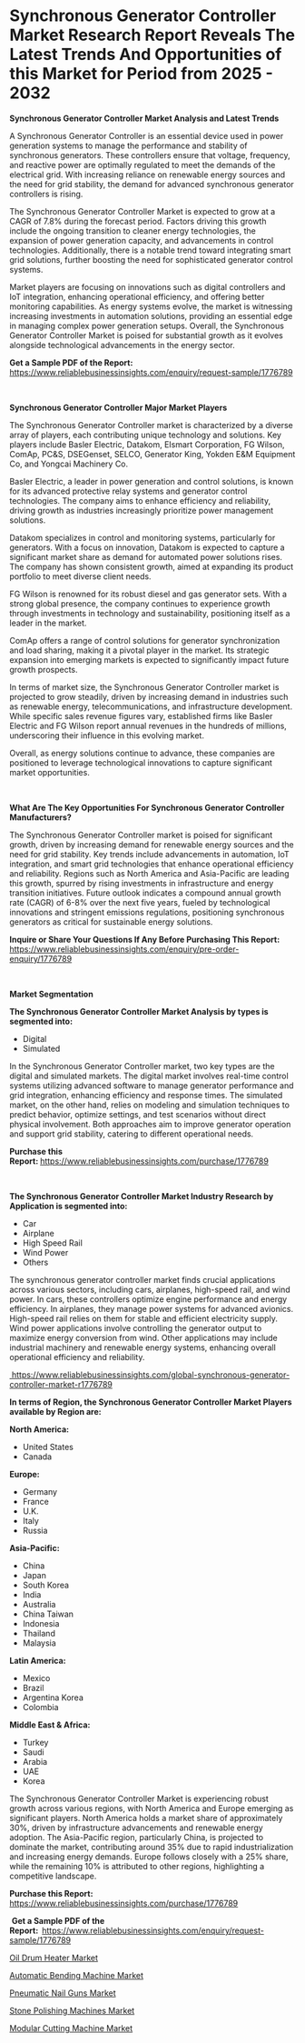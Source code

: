 <p><h1>Synchronous Generator Controller Market Research Report Reveals The Latest Trends And Opportunities of this Market for Period from 2025 - 2032</h1></p><p><strong>Synchronous Generator Controller Market Analysis and Latest Trends</strong></p>
<p><p>A Synchronous Generator Controller is an essential device used in power generation systems to manage the performance and stability of synchronous generators. These controllers ensure that voltage, frequency, and reactive power are optimally regulated to meet the demands of the electrical grid. With increasing reliance on renewable energy sources and the need for grid stability, the demand for advanced synchronous generator controllers is rising.</p><p>The Synchronous Generator Controller Market is expected to grow at a CAGR of 7.8% during the forecast period. Factors driving this growth include the ongoing transition to cleaner energy technologies, the expansion of power generation capacity, and advancements in control technologies. Additionally, there is a notable trend toward integrating smart grid solutions, further boosting the need for sophisticated generator control systems.</p><p>Market players are focusing on innovations such as digital controllers and IoT integration, enhancing operational efficiency, and offering better monitoring capabilities. As energy systems evolve, the market is witnessing increasing investments in automation solutions, providing an essential edge in managing complex power generation setups. Overall, the Synchronous Generator Controller Market is poised for substantial growth as it evolves alongside technological advancements in the energy sector.</p></p>
<p><strong>Get a Sample PDF of the Report:&nbsp;</strong> <a href="https://www.reliablebusinessinsights.com/enquiry/request-sample/1776789?utm_campaign=2840&utm_medium=2&utm_source=Github&utm_content=ia&utm_term=25032025&utm_id=synchronous-generator-controller">https://www.reliablebusinessinsights.com/enquiry/request-sample/1776789</a></p>
<p>&nbsp;</p>
<p><strong>Synchronous Generator Controller Major Market Players</strong></p>
<p><p>The Synchronous Generator Controller market is characterized by a diverse array of players, each contributing unique technology and solutions. Key players include Basler Electric, Datakom, EIsmart Corporation, FG Wilson, ComAp, PC&S, DSEGenset, SELCO, Generator King, Yokden E&M Equipment Co, and Yongcai Machinery Co.</p><p>Basler Electric, a leader in power generation and control solutions, is known for its advanced protective relay systems and generator control technologies. The company aims to enhance efficiency and reliability, driving growth as industries increasingly prioritize power management solutions.</p><p>Datakom specializes in control and monitoring systems, particularly for generators. With a focus on innovation, Datakom is expected to capture a significant market share as demand for automated power solutions rises. The company has shown consistent growth, aimed at expanding its product portfolio to meet diverse client needs.</p><p>FG Wilson is renowned for its robust diesel and gas generator sets. With a strong global presence, the company continues to experience growth through investments in technology and sustainability, positioning itself as a leader in the market.</p><p>ComAp offers a range of control solutions for generator synchronization and load sharing, making it a pivotal player in the market. Its strategic expansion into emerging markets is expected to significantly impact future growth prospects.</p><p>In terms of market size, the Synchronous Generator Controller market is projected to grow steadily, driven by increasing demand in industries such as renewable energy, telecommunications, and infrastructure development. While specific sales revenue figures vary, established firms like Basler Electric and FG Wilson report annual revenues in the hundreds of millions, underscoring their influence in this evolving market. </p><p>Overall, as energy solutions continue to advance, these companies are positioned to leverage technological innovations to capture significant market opportunities.</p></p>
<p>&nbsp;</p>
<p><strong>What Are The Key Opportunities For Synchronous Generator Controller Manufacturers?</strong></p>
<p><p>The Synchronous Generator Controller market is poised for significant growth, driven by increasing demand for renewable energy sources and the need for grid stability. Key trends include advancements in automation, IoT integration, and smart grid technologies that enhance operational efficiency and reliability. Regions such as North America and Asia-Pacific are leading this growth, spurred by rising investments in infrastructure and energy transition initiatives. Future outlook indicates a compound annual growth rate (CAGR) of 6-8% over the next five years, fueled by technological innovations and stringent emissions regulations, positioning synchronous generators as critical for sustainable energy solutions.</p></p>
<p><strong>Inquire or Share Your Questions If Any Before Purchasing This Report:</strong> <a href="https://www.reliablebusinessinsights.com/enquiry/pre-order-enquiry/1776789?utm_campaign=2840&utm_medium=2&utm_source=Github&utm_content=ia&utm_term=25032025&utm_id=synchronous-generator-controller">https://www.reliablebusinessinsights.com/enquiry/pre-order-enquiry/1776789</a></p>
<p>&nbsp;</p>
<p><strong>Market Segmentation</strong></p>
<p><strong>The Synchronous Generator Controller Market Analysis by types is segmented into:</strong></p>
<p><ul><li>Digital</li><li>Simulated</li></ul></p>
<p><p>In the Synchronous Generator Controller market, two key types are the digital and simulated markets. The digital market involves real-time control systems utilizing advanced software to manage generator performance and grid integration, enhancing efficiency and response times. The simulated market, on the other hand, relies on modeling and simulation techniques to predict behavior, optimize settings, and test scenarios without direct physical involvement. Both approaches aim to improve generator operation and support grid stability, catering to different operational needs.</p></p>
<p><strong>Purchase this Report:&nbsp;</strong><a href="https://www.reliablebusinessinsights.com/purchase/1776789?utm_campaign=2840&utm_medium=2&utm_source=Github&utm_content=ia&utm_term=25032025&utm_id=synchronous-generator-controller">https://www.reliablebusinessinsights.com/purchase/1776789</a></p>
<p>&nbsp;</p>
<p><strong>The Synchronous Generator Controller Market Industry Research by Application is segmented into:</strong></p>
<p><ul><li>Car</li><li>Airplane</li><li>High Speed Rail</li><li>Wind Power</li><li>Others</li></ul></p>
<p><p>The synchronous generator controller market finds crucial applications across various sectors, including cars, airplanes, high-speed rail, and wind power. In cars, these controllers optimize engine performance and energy efficiency. In airplanes, they manage power systems for advanced avionics. High-speed rail relies on them for stable and efficient electricity supply. Wind power applications involve controlling the generator output to maximize energy conversion from wind. Other applications may include industrial machinery and renewable energy systems, enhancing overall operational efficiency and reliability.</p></p>
<p><a href="https://www.reliablebusinessinsights.com/global-synchronous-generator-controller-market-r1776789?utm_campaign=2840&utm_medium=2&utm_source=Github&utm_content=ia&utm_term=25032025&utm_id=synchronous-generator-controller">&nbsp;https://www.reliablebusinessinsights.com/global-synchronous-generator-controller-market-r1776789</a></p>
<p><strong>In terms of Region, the Synchronous Generator Controller Market Players available by Region are:</strong></p>
<p>
    <p> <strong> North America: </strong>
        <ul>
            <li>United States</li>
            <li>Canada</li>
        </ul>
        </p> 
    <p> <strong> Europe: </strong>
        <ul>
            <li>Germany</li>
            <li>France</li>
            <li>U.K.</li>
            <li>Italy</li>
            <li>Russia</li>
        </ul>
        </p> 
    <p> <strong> Asia-Pacific: </strong>
        <ul>
            <li>China</li>
            <li>Japan</li>
            <li>South Korea</li>
            <li>India</li>
            <li>Australia</li>
            <li>China Taiwan</li>
            <li>Indonesia</li>
            <li>Thailand</li>
            <li>Malaysia</li>
        </ul>
        </p> 
    <p> <strong> Latin America: </strong>
        <ul>
            <li>Mexico</li>
            <li>Brazil</li>
            <li>Argentina Korea</li>
            <li>Colombia</li>
        </ul>
        </p> 
    <p> <strong> Middle East & Africa: </strong>
        <ul>
            <li>Turkey</li>
            <li>Saudi</li>
            <li>Arabia</li>
            <li>UAE</li>
            <li>Korea</li>
        </ul>
    </p>
    </p>
<p><p>The Synchronous Generator Controller Market is experiencing robust growth across various regions, with North America and Europe emerging as significant players. North America holds a market share of approximately 30%, driven by infrastructure advancements and renewable energy adoption. The Asia-Pacific region, particularly China, is projected to dominate the market, contributing around 35% due to rapid industrialization and increasing energy demands. Europe follows closely with a 25% share, while the remaining 10% is attributed to other regions, highlighting a competitive landscape.</p></p>
<p><strong>Purchase this Report: </strong><a href="https://www.reliablebusinessinsights.com/purchase/1776789?utm_campaign=2840&utm_medium=2&utm_source=Github&utm_content=ia&utm_term=25032025&utm_id=synchronous-generator-controller">https://www.reliablebusinessinsights.com/purchase/1776789</a></p>
<p>&nbsp;<strong>Get a Sample PDF of the Report:&nbsp;&nbsp;</strong><a href="https://www.reliablebusinessinsights.com/enquiry/request-sample/1776789?utm_campaign=2840&utm_medium=2&utm_source=Github&utm_content=ia&utm_term=25032025&utm_id=synchronous-generator-controller">https://www.reliablebusinessinsights.com/enquiry/request-sample/1776789</a></p>
<p><strong></strong></p>
<p><p><a href="https://www.linkedin.com/pulse/key-insights-forecast-oil-drum-heater-market-2025-2032-i23ne?utm_campaign=2840&utm_medium=2&utm_source=Github&utm_content=ia&utm_term=25032025&utm_id=synchronous-generator-controller">Oil Drum Heater Market</a></p><p><a href="https://www.linkedin.com/pulse/whats-next-automatic-bending-machine-market-look-13-cagr-slk7e?utm_campaign=2840&utm_medium=2&utm_source=Github&utm_content=ia&utm_term=25032025&utm_id=synchronous-generator-controller">Automatic Bending Machine Market</a></p><p><a href="https://www.linkedin.com/pulse/exploring-growth-potential-pneumatic-nail-guns-market-key-insights-natye?utm_campaign=2840&utm_medium=2&utm_source=Github&utm_content=ia&utm_term=25032025&utm_id=synchronous-generator-controller">Pneumatic Nail Guns Market</a></p><p><a href="https://www.linkedin.com/pulse/stone-polishing-machines-market-size-2025-2032-cagr-rmore?utm_campaign=2840&utm_medium=2&utm_source=Github&utm_content=ia&utm_term=25032025&utm_id=synchronous-generator-controller">Stone Polishing Machines Market</a></p><p><a href="https://www.linkedin.com/pulse/comprehensive-report-modular-cutting-machine-market-2025-2032-hhrwe?utm_campaign=2840&utm_medium=2&utm_source=Github&utm_content=ia&utm_term=25032025&utm_id=synchronous-generator-controller">Modular Cutting Machine Market</a></p></p>